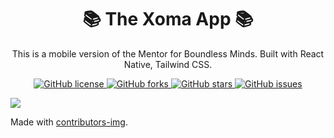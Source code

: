 <h1 align="center">📚 The Xoma App 📚</h1>
<p align="center">This is a mobile version of the Mentor for Boundless Minds. Built with React Native, Tailwind CSS.
</p>

<p align="center"> 
  <a href="https://github.com/Boundless-App/XomaMobile" title="License">
    <img alt="GitHub license" src="https://img.shields.io/github/license/Boundless-App/XomaMobile?label=License&logo=Github&style=flat-square" alt="The Xoma App License">
  </a>
  
  <a href="https://github.com/Boundless-App/XomaMobile/network" title="Forks">
    <img alt="GitHub forks" src="https://img.shields.io/github/forks/Boundless-App/XomaMobile?label=Forks&logo=Github&style=flat-square" alt="The Xoma App Forks">
  </a>
  
  <a href="https://github.com/Boundless-App/XomaMobile/stargazers" title="Stars">
    <img alt="GitHub stars" src="https://img.shields.io/github/stars/Boundless-App/XomaMobile?label=Stars&logo=Github&style=flat-square" alt="The Xoma App Stars">
  </a>  
  
  <a href="https://github.com/Boundless-App/XomaMobile/issues" title="Issues">
    <img alt="GitHub issues" src="https://img.shields.io/github/issues/Boundless-App/XomaMobile?label=Issues&logo=Github&style=flat-square" alt="The Xoma App Issues">
  </a>
  
</p>
<a href = "https://github.com/Your_GitHub_Username/Your_Repository_Name/graphs/contributors">
<img src = "https://contrib.rocks/image?repo = GitHub_username/repository_name"/>
</a>

Made with [contributors-img](https://contrib.rocks).
